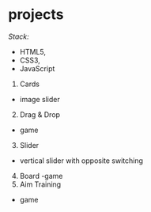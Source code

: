 # projects

*Stack:* 
- HTML5,
- CSS3,
- JavaScript

1. Cards
- image slider
2. Drag & Drop 
- game 
3. Slider 
- vertical slider with opposite switching
4. Board
-game
5. Aim Training
- game

